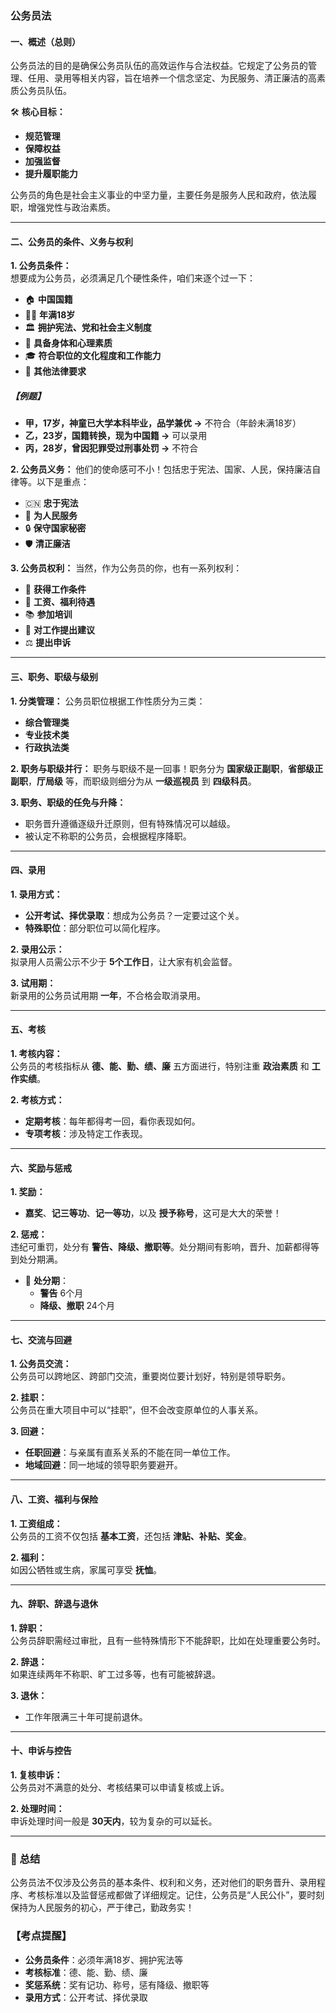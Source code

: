 ### 公务员法 

#### 一、概述（总则）
公务员法的目的是确保公务员队伍的高效运作与合法权益。它规定了公务员的管理、任用、录用等相关内容，旨在培养一个信念坚定、为民服务、清正廉洁的高素质公务员队伍。

🛠 **核心目标：**
- **规范管理**  
- **保障权益**  
- **加强监督**  
- **提升履职能力**

公务员的角色是社会主义事业的中坚力量，主要任务是服务人民和政府，依法履职，增强党性与政治素质。

---

#### 二、公务员的条件、义务与权利

**1. 公务员条件：**  
想要成为公务员，必须满足几个硬性条件，咱们来逐个过一下：

- 🏠 **中国国籍**  
- 🧑‍🎓 **年满18岁**  
- 🏛 **拥护宪法、党和社会主义制度**  
- 💪 **具备身体和心理素质**  
- 🎓 **符合职位的文化程度和工作能力**  
- 👔 **其他法律要求**  

##### 【例题】
- **甲，17岁，神童已大学本科毕业，品学兼优 →** 不符合（年龄未满18岁）
- **乙，23岁，国籍转换，现为中国籍 →** 可以录用
- **丙，28岁，曾因犯罪受过刑事处罚 →** 不符合

**2. 公务员义务：**
他们的使命感可不小！包括忠于宪法、国家、人民，保持廉洁自律等。以下是重点：
- 🇨🇳 **忠于宪法**  
- 👥 **为人民服务**  
- 🔒 **保守国家秘密**  
- 🛡 **清正廉洁**

**3. 公务员权利：**
当然，作为公务员的你，也有一系列权利：
- 💼 **获得工作条件**  
- 💸 **工资、福利待遇**  
- 📚 **参加培训**  
- 💬 **对工作提出建议**  
- ⚖ **提出申诉**  

---

#### 三、职务、职级与级别

**1. 分类管理：**
公务员职位根据工作性质分为三类：
- **综合管理类**  
- **专业技术类**  
- **行政执法类**

**2. 职务与职级并行：**
职务与职级不是一回事！职务分为 **国家级正副职**，**省部级正副职**，**厅局级** 等，而职级则细分为从 **一级巡视员** 到 **四级科员**。

**3. 职务、职级的任免与升降：**
- 职务晋升遵循逐级升迁原则，但有特殊情况可以越级。
- 被认定不称职的公务员，会根据程序降职。

---

#### 四、录用

**1. 录用方式：**  
- **公开考试、择优录取**：想成为公务员？一定要过这个关。
- **特殊职位**：部分职位可以简化程序。

**2. 录用公示：**  
拟录用人员需公示不少于 **5个工作日**，让大家有机会监督。

**3. 试用期：**  
新录用的公务员试用期 **一年**，不合格会取消录用。

---

#### 五、考核

**1. 考核内容：**  
公务员的考核指标从 **德、能、勤、绩、廉** 五方面进行，特别注重 **政治素质** 和 **工作实绩**。

**2. 考核方式：**  
- **定期考核**：每年都得考一回，看你表现如何。
- **专项考核**：涉及特定工作表现。

---

#### 六、奖励与惩戒

**1. 奖励：**
- **嘉奖**、**记三等功**、**记一等功**，以及 **授予称号**，这可是大大的荣誉！

**2. 惩戒：**  
违纪可重罚，处分有 **警告、降级、撤职等**。处分期间有影响，晋升、加薪都得等到处分期满。

- 📆 **处分期**：  
  - **警告** 6个月  
  - **降级、撤职** 24个月

---

#### 七、交流与回避

**1. 公务员交流：**  
公务员可以跨地区、跨部门交流，重要岗位要计划好，特别是领导职务。

**2. 挂职：**  
公务员在重大项目中可以“挂职”，但不会改变原单位的人事关系。

**3. 回避：**  
- **任职回避**：与亲属有直系关系的不能在同一单位工作。
- **地域回避**：同一地域的领导职务要避开。

---

#### 八、工资、福利与保险

**1. 工资组成：**  
公务员的工资不仅包括 **基本工资**，还包括 **津贴、补贴、奖金**。

**2. 福利：**  
如因公牺牲或生病，家属可享受 **抚恤**。

---

#### 九、辞职、辞退与退休

**1. 辞职：**  
公务员辞职需经过审批，且有一些特殊情形下不能辞职，比如在处理重要公务时。

**2. 辞退：**  
如果连续两年不称职、旷工过多等，也有可能被辞退。

**3. 退休：**  
- 工作年限满三十年可提前退休。

---

#### 十、申诉与控告

**1. 复核申诉：**  
公务员对不满意的处分、考核结果可以申请复核或上诉。

**2. 处理时间：**  
申诉处理时间一般是 **30天内**，较为复杂的可以延长。

---

### 📝 总结

公务员法不仅涉及公务员的基本条件、权利和义务，还对他们的职务晋升、录用程序、考核标准以及监督惩戒都做了详细规定。记住，公务员是“人民公仆”，要时刻保持为人民服务的初心，严于律己，勤政务实！

### 【考点提醒】  
- **公务员条件**：必须年满18岁、拥护宪法等  
- **考核标准**：德、能、勤、绩、廉  
- **奖惩系统**：奖有记功、称号，惩有降级、撤职等  
- **录用方式**：公开考试、择优录取  

